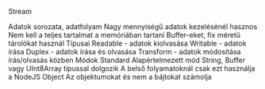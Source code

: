 Stream

Adatok sorozata, adatfolyam
Nagy mennyiségű adatok kezelésénél hasznos
Nem kell a teljes tartalmat a memóriában tartani
Buffer-eket, fix méretű tárolókat használ
Típusai
Readable - adatok kiolvasása
Writable - adatok írása
Duplex - adatok írása és olvasása
Transform - adatok módosítása írás/olvasás közben
Módok
Standard
Alapértelmezett mód
String, Buffer vagy UInt8Array típussal dolgozik
A belső folyamatoknál csak ezt használja a NodeJS
Object
Az objektumokat és nem a bájtokat számolja